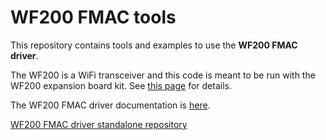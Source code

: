 # WF200 FMAC tools

This repository contains tools and examples to use the **WF200 FMAC driver**.

The WF200 is a WiFi transceiver and this code is meant to be run with the WF200 expansion board kit. See [this page](https://www.silabs.com/products/development-tools/wireless/wi-fi/wf200-expansion-kit) for details.

The WF200 FMAC driver documentation is [here](https://docs.silabs.com/wifi/wf200/rtos/0.1/index).

[WF200 FMAC driver standalone repository](https://github.com/SiliconLabs/wfx-fullMAC-driver)